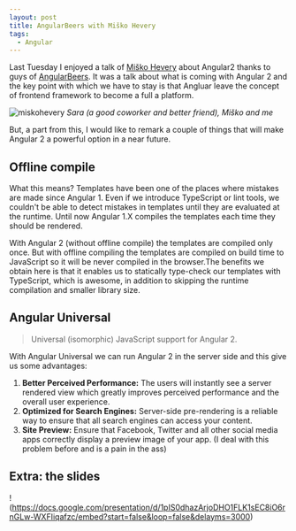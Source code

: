 ```yaml
---
layout: post
title: AngularBeers with Miško Hevery
tags:
  - Angular
---
```


Last Tuesday I enjoyed a talk of [Miško Hevery](http://misko.hevery.com/about/)
about Angular2 thanks to guys of [AngularBeers](http://www.meetup.com/AngularJS-Beers/).
It was a talk about what is coming with Angular 2 and the key point with which
we have to stay is that Angluar leave the concept of frontend framework to
become a full a platform.

![miskohevery](https://magarcia.github.io/img/angularbeers-with-misko-hevery.jpg)
_Sara (a good coworker and better friend), Miško and me_

But, a part from this, I would like to remark a couple of things that will make
Angular 2 a powerful option in a near future.

## Offline compile

What this means? Templates have been one of the places where mistakes are made
since Angular 1. Even if we introduce TypeScript or lint tools, we couldn't be
able to detect mistakes in templates until they are evaluated at the runtime.
Until now Angular 1.X compiles the templates each time they should be rendered.

With Angular 2 (without offline compile) the templates are compiled only once.
But with offline compiling the templates are compiled on build time to
JavaScript so it will be never compiled in the browser.The benefits we obtain
here is that it enables us to statically type-check our templates with
TypeScript, which is awesome, in addition to skipping the runtime compilation
and smaller library size.

## Angular Universal

> Universal (isomorphic) JavaScript support for Angular 2.

With Angular Universal we can run Angular 2 in the server side and this give us
some advantages:

1. **Better Perceived Performance:** The users will instantly see a server rendered
   view which greatly improves perceived performance and the overall user
   experience.
1. **Optimized for Search Engines:** Server-side pre-rendering is a reliable way to
   ensure that all search engines can access your content.
1. **Site Preview:** Ensure that Facebook, Twitter and all other social media apps
   correctly display a preview image of your app. (I deal with this problem before
   and is a pain in the ass)

## Extra: the slides

!(https://docs.google.com/presentation/d/1pIS0dhazArjoDHO1FLK1sEC8iO6rnGLw-WXFIiqafzc/embed?start=false&loop=false&delayms=3000)
